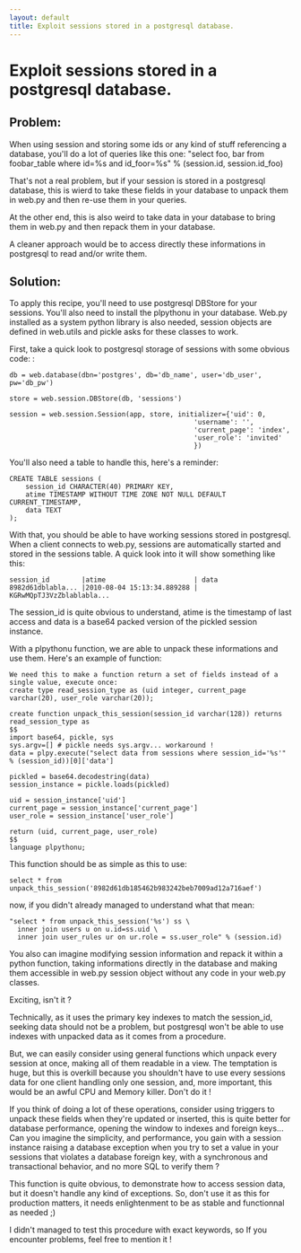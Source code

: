 ```yaml
---
layout: default
title: Exploit sessions stored in a postgresql database.
---
```


# Exploit sessions stored in a postgresql database.

## Problem:

When using session and storing some ids or any kind of stuff referencing a database, you'll do a lot of queries like this one:
"select foo, bar from foobar_table where id=%s and id_foor=%s" % (session.id, session.id_foo)

That's not a real problem, but if your session is stored in a postgresql database, this is wierd to take these fields in your database to unpack them in web.py and then re-use them in your queries.

At the other end, this is also weird to take data in your database to bring them in web.py and then repack them in your database.

A cleaner approach would be to access directly these informations in postgresql to read and/or write them.

## Solution:

To apply this recipe, you'll need to use postgresql DBStore for your sessions.
You'll also need to install the plpythonu in your database.
Web.py installed as a system python library is also needed, session objects are defined in web.utils and pickle asks for these classes to work.

First, take a quick look to postgresql storage of sessions with some obvious code: :

```
db = web.database(dbn='postgres', db='db_name', user='db_user', pw='db_pw')

store = web.session.DBStore(db, 'sessions')

session = web.session.Session(app, store, initializer={'uid': 0,
                                              'username': '',
                                              'current_page': 'index',
                                              'user_role': 'invited'
                                              })
```

You'll also need a table to handle this, here's a reminder:

```
CREATE TABLE sessions (
    session_id CHARACTER(40) PRIMARY KEY,
    atime TIMESTAMP WITHOUT TIME ZONE NOT NULL DEFAULT CURRENT_TIMESTAMP,
    data TEXT
);
```

With that, you should be able to have working sessions stored in postgresql.
When a client connects to web.py, sessions are automatically started and stored in the sessions table. A quick look into it will show something like this:

```
session_id        |atime                      | data
8982d61dblabla... |2010-08-04 15:13:34.889288 | KGRwMQpTJ3VzZblablabla...
```

The session_id is quite obvious to understand, atime is the timestamp of last access and data is a base64 packed version of the pickled session instance.

With a plpythonu function, we are able to unpack these informations and use them. Here's an example of function:

    We need this to make a function return a set of fields instead of a single value, execute once:
    create type read_session_type as (uid integer, current_page varchar(20), user_role varchar(20));

    create function unpack_this_session(session_id varchar(128)) returns read_session_type as
    $$
    import base64, pickle, sys
    sys.argv=[] # pickle needs sys.argv... workaround !
    data = plpy.execute("select data from sessions where session_id='%s'" % (session_id))[0]['data']

    pickled = base64.decodestring(data)
    session_instance = pickle.loads(pickled)

    uid = session_instance['uid']
    current_page = session_instance['current_page']
    user_role = session_instance['user_role']

    return (uid, current_page, user_role)
    $$
    language plpythonu;

This function should be as simple as this to use:

    select * from unpack_this_session('8982d61db185462b983242beb7009ad12a716aef')

now, if you didn't already managed to understand what that mean:

    "select * from unpack_this_session('%s') ss \
      inner join users u on u.id=ss.uid \
      inner join user_rules ur on ur.role = ss.user_role" % (session.id)

You also can imagine modifying session information and repack it within a python function, taking informations directly in the database and making them accessible in web.py session object without any code in your web.py classes.

Exciting, isn't it ?

Technically, as it uses the primary key indexes to match the session_id, seeking data should not be a problem, but postgresql won't be able to use indexes with unpacked data as it comes from a procedure.

But, we can easily consider using general functions which unpack every session at once, making all of them readable in a view. The temptation is huge, but this is overkill because you shouldn't have to use every sessions data for one client handling only one session, and, more important, this would be an awful CPU and Memory killer. Don't do it !

If you think of doing a lot of these operations, consider using triggers to unpack these fields when they're updated or inserted, this is quite better for database performance, opening the window to indexes and foreign keys...
Can you imagine the simplicity, and performance, you gain with a session instance raising a database exception when you try to set a value in your sessions that violates a database foreign key, with a synchronous and transactional behavior, and no more SQL to verify them ?

This function is quite obvious, to demonstrate how to access session data, but it doesn't handle any kind of exceptions. So, don't use it as this for production matters, it needs enlightenment to be as stable and functionnal as needed ;)

I didn't managed to test this procedure with exact keywords, so If you encounter problems, feel free to mention it !
